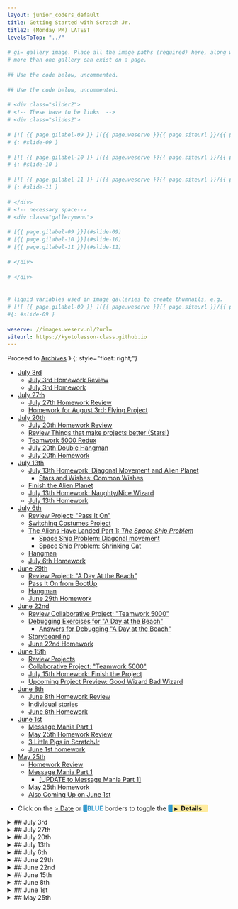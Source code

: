 ```yaml
---
layout: junior_coders_default
title: Getting Started with Scratch Jr.
title2: (Monday PM) LATEST
levelsToTop: "../"

# gi= gallery image. Place all the image paths (required) here, along with an (optional) label (goes above the image)then paste the raw markdown in teh appropriate place.
# more than one gallery can exist on a page.

## Use the code below, uncommented.

## Use the code below, uncommented.

# <div class="slider2">
# <!-- These have to be links  -->
# <div class="slides2">

# [![ {{ page.gilabel-09 }} ]({{ page.weserve }}{{ page.siteurl }}/{{ page.dir }}{{ page.giurl-09 }}&w=477 )](./{{ page.giurl-09 }}){: target="_blank"}
# {: #slide-09 }

# [![ {{ page.gilabel-10 }} ]({{ page.weserve }}{{ page.siteurl }}/{{ page.dir }}{{ page.giurl-10 }}&w=477 )](./{{ page.giurl-10 }}){: target="_blank"}
# {: #slide-10 }

# [![ {{ page.gilabel-11 }} ]({{ page.weserve }}{{ page.siteurl }}/{{ page.dir }}{{ page.giurl-11 }}&w=477 )](./{{ page.giurl-11 }}){: target="_blank"}
# {: #slide-11 }

# </div>
# <!-- necessary space-->
# <div class="gallerymenu">

# [{{ page.gilabel-09 }}](#slide-09) 
# [{{ page.gilabel-10 }}](#slide-10)  
# [{{ page.gilabel-11 }}](#slide-11) 

# </div>

# </div>


# liquid variables used in image galleries to create thumnails, e.g.
# [![ {{ page.gilabel-09 }} ]({{ page.weserve }}{{ page.siteurl }}/{{ page.dir }}{{ page.giurl-09 }}&w=477 )](./{{ page.giurl-09 }}){: target="_blank"}
#{: #slide-09 }

weserve: //images.weserv.nl/?url=
siteurl: https://kyotolesson-class.github.io
---
```



 
Proceed to [Archives](./a_mon0500pm-Archives.html) 》 
{: style="float: right;"}
<br clear="both">

<div id="toc">

* [July 3rd](#july-3rd)
  * [July 3rd Homework Review](#july-3rd-homework-review)
  * [July 3rd Homework](#july-3rd-homework)
* [July 27th](#july-27th)
  * [July 27th Homework Review](#july-27th-homework-review)
  * [Homework for August 3rd: Flying Project](#homework-for-august-3rd-flying-project)
* [July 20th](#july-20th)
  * [July 20th Homework Review](#july-20th-homework-review)
  * [Review Things that make projects better (Stars!)](#review-things-that-make-projects-better-stars)
  * [Teamwork 5000 Redux](#teamwork-5000-redux)
  * [July 20th Double Hangman](#july-20th-double-hangman)
  * [July 20th Homework](#july-20th-homework)
* [July 13th](#july-13th)
  * [July 13th Homework: Diagonal Movement and Alien Planet](#july-13th-homework-diagonal-movement-and-alien-planet)
    * [Stars and Wishes: Common Wishes](#stars-and-wishes-common-wishes)
  * [Finish the Alien Planet](#finish-the-alien-planet)
  * [July 13th Homework: Naughty/Nice Wizard](#july-13th-homework-naughtynice-wizard)
  * [July 13th Homework](#july-13th-homework)
* [July 6th](#july-6th)
  * [Review Project: "Pass It On"](#review-project-pass-it-on)
  * [Switching Costumes Project](#switching-costumes-project)
  * [The Aliens Have Landed Part 1: *The Space Ship Problem*](#the-aliens-have-landed-part-1-the-space-ship-problem)
    * [Space Ship Problem: Diagonal movement](#space-ship-problem-diagonal-movement)
    * [Space Ship Problem: Shrinking Cat](#space-ship-problem-shrinking-cat)
  * [Hangman](#hangman)
  * [July 6th Homework](#july-6th-homework)
* [June 29th](#june-29th)
  * [Review Project: "A Day At the Beach"](#review-project-a-day-at-the-beach)
  * [Pass It On from BootUp](#pass-it-on-from-bootup)
  * [Hangman](#hangman-1)
  * [June 29th Homework](#june-29th-homework)
* [June 22nd](#june-22nd)
  * [Review Collaborative Project: "Teamwork 5000"](#review-collaborative-project-teamwork-5000)
  * [Debugging Exercises for "A Day at the Beach"](#debugging-exercises-for-a-day-at-the-beach)
    * [Answers for Debugging "A Day at the Beach"](#answers-for-debugging-a-day-at-the-beach)
  * [Storyboarding](#storyboarding)
  * [June 22nd Homework](#june-22nd-homework)
* [June 15th](#june-15th)
  * [Review Projects](#review-projects)
  * [Collaborative Project: "Teamwork 5000"](#collaborative-project-teamwork-5000)
  * [July 15th Homework: Finish the Project](#july-15th-homework-finish-the-project)
  * [Upcoming Project Preview: Good Wizard Bad Wizard](#upcoming-project-preview-good-wizard-bad-wizard)
* [June 8th](#june-8th)
  * [June 8th Homework Review](#june-8th-homework-review)
  * [Individual stories](#individual-stories)
  * [June 8th Homework](#june-8th-homework)
* [June 1st](#june-1st)
  * [Message Mania Part 1](#message-mania-part-1)
  * [May 25th Homework Review](#may-25th-homework-review)
  * [3 Little Pigs in ScratchJr](#3-little-pigs-in-scratchjr)
  * [June 1st homework](#june-1st-homework)
* [May 25th](#may-25th)
  * [Homework Review](#homework-review)
  * [Message Mania Part 1](#message-mania-part-1-1)
    * [[UPDATE to Message Mania Part 1]](#update-to-message-mania-part-1)
  * [May 25th Homework](#may-25th-homework)
  * [Also Coming Up on June 1st](#also-coming-up-on-june-1st)

</div>

* Click on the [> Date]() or <span style="color: #3399cc;  border-left: 9px solid #3399cc!important;border-radius: 4px 4px; font-weight: bold">BLUE</span> borders to toggle the <span style="background-color:#ffeca0; border-left: 10px solid #3399cc !important;border-radius: 4px 4px;"><b>  &nbsp;<span style="font-size: 70%">▶︎</span>&nbsp;&nbsp;Details&nbsp;&nbsp;&nbsp;&nbsp;</b></span>

<details>
<summary>## July 3rd
</summary>

##  July 3rd 

### July 3rd Homework Review 


We reviewed Flying Project Homework. Some kids used the same background, but some chose a night scene or other scene. Most kids were able to create the first screen with ease, so we moved on to how to create the cool "rising into the sky" effect. 

First we tried it with the kids just looking at the result and trying to code it without any help. Then I helped overcome problems, and gave suggestions on how to improve it.

The transition involves several steps:

1. The [P1 Pilot](#imagegallery2-Y2R13Flying-P1_Pilot) is touched and it rises to the top of the screen and disappears. 

2. The second screen appears. the [P2 Pilot](#imagegallery2-Y2R13Flying-P2_Pilot)  is flying up in the air though the tops of the [P2 Tree](#imagegallery2-Y2R13Flying-P2_Tree3).

3. The key is this image is the *continuation* of the screen below it. this creates the effect of rising into the sky.

4. To make the effect clearer, the top of the trees in screen one (these are part of the background) are added to the bottom of screen two (these are characters). 

5. When we get to screen 2, these [P2 Trees](#imagegallery2-Y2R13Flying-P2_Tree4) go down, making it look like we are rising into the sky above the trees.

6. The effect is better when the trees go down slowly, and disappear at different times. 

7. We spent a lot of time figuring out how to draw [P2 2louds](#imagegallery2-Y2R13Flying-P2_Cloud2)   using circles. I didn't quite finish this but explained the basic idea. Drawing a circle with a border covered by a circle without creates the cloud shape in the project.

8. I also discussed how to make small stars by drawing a small line with just two dots and bringing the dots just over each other. This was used by one of the students who was using a night background.

9. You can see how the effect is created in the gallery below.


{% include niceimage-galleryNoTableweserve.html folder="/scratchProjects/Y2R13Flying/" %}

### July 3rd Homework

Now that we know how to make the "rising up" effect, you can finish making the Flying Project. That is the homework. Can you make the the plane fly up in screens 1, 2, 3, and then back down using screens 3, 4, 1?

* Next class: We work on using the same effect in other ways.



</details>


<details>
<summary>## July 27th 
</summary>

## July 27th 


### July 27th Homework Review 

The Teamwork 5000 Redux homework student made were very interesting and we moved slowly and methodically, so in the end we spent the better part of the entire class giving stars and wishes and debugging. Before running their code, I asked the kids to tell me who their characters were and what happens in each screen to reinforce their project planning and storyboarding. 


### Homework for August 3rd: Flying Project 

I then introduced the Bootup Flying project. 

{% include youtubelazy.html  videoID="YQ62p8WQVS8" %}

The homework is to imitate (using just the video as a guide) *the first screen*, including 4 animals flying, and touch actions for each of them. You can use your own characters and motions, but keep the basic idea.

* Extra credit: try to figure out how to make the transition from screen 1 to screen 2.

</details>




<details>
<summary>## July 20th 
</summary>

## July 20th 


### July 20th Homework Review 
As usual we did a homework review. Kids are getting more specific with their comments, which is good.


### Review Things that make projects better (Stars!)

Students Brainstormed a list of things that make for a good project

* Creativity
* Teamwork
* No crazy stuff (it should make sense)
* No violence/killing (Be kind)
* Details 
* Interesting characters and backgrounds
* Make clear who is speaking or acting
* Use word bubble and sounds
* Use color
* Make an exit screen
* Beautiful story
* Navigation buttons


### Teamwork 5000 Redux

By popular demand, instead of doing a new Bootup Project, kids wanted to make another Teamwork 5000 project. Each child came up with some ideas and in the end we had four components for kids to tie together into a story:

* Like a movie
* Look at an angel
* Go to a monster house
* Computer Robots

In class kids did a storyboard, and reviewed it with me. Once it was complete, they started their projects.

### July 20th Double Hangman

Again we ended the class with a game of hangman. This time we played double hangman, with 2 boards going at the same time. Double the fun!


### July 20th Homework

The homework is complete the Teamwork 5000 Redux Project and email it to me.

</details>

<details>
<summary>## July 13th 
</summary>

## July 13th 


### July 13th Homework: Diagonal Movement and Alien Planet 

We reviewed the Diagonal Movement Puzzle and Alien Planet Project. In one solution, as in the "P1 Spaceship" in the code for the Alien Planet (below), is to have several green flag blocks that all start at the same time. That means the spaceship moves up and across and shrinks at the same time, that is to say diagonally and away. Another answer to the puzzle was, instead of many green flags, to have the character/space ship send a message to itself, and have several "receive message blocks" do movements or other actions at the same time.  


{% include niceimage-galleryNoTableweserve.html folder="/scratchProjects/Y1R31Alienplanet/" %}

<!-- 
{ % include niceimage-gallery.html folder="/scratchProjects/Y1R31Alienplanet/" %}

{ % include image-gallery.html folder="/scratchProjects/Y1R31Alienplanet/" %}
-->

#### Stars and Wishes: Common Wishes

We looked at all the projects, and kids came up with Stars and Wishes for the projects. Part of the Here are some common "wishes" for projects. Remember to put them into your next project:

* Draw your own interesting character or background. (For example, using colors and shapes well)
* Make clear who is speaking when there is sound. (For example, have characters move when they speak.)
* Make sure people can follow the action of the story. (Make each action separate)
* Use word bubbles to explain the action.
* Use text panels, like a "The End" screen to carry the project forward.
* Add screen navigation buttons

Kids are getting better at using the drawing screen, and the characters are looking better and better.

### Finish the Alien Planet

Some kids took on the extra credit project and gave the alien various objects. Those that didn't can finish their projects for the homework. 

### July 13th Homework: Naughty/Nice Wizard

The assignment was to take the basic idea of the Naughty Wizard Video and make their own version.The basic story is there is some kind of conflict, and either a naughty or nice wizard is involved in solving it or making it worse.  

First the kids worked on a storyboard. I wanted kids to use the [switching constumes](#switching-costumes) technique we learned two weeks ago when applying the "Wizard"'s magic. 

### July 13th Homework

The homework is:
1. Finish the Alien Planet projects, including making the improvements (wishes) that people suggested in class.
2. Finish you Naughty/Nice Wizard thinking about the "Common Wishes" list above.


</details>


<details>
<summary>## July 6th 
</summary>

## July 6th 

### Review Project: "Pass It On"

We reviewed homework projects. Students were very kind in giving out "Stars and Wishes", that is talking about what they liked and would improve in each project.



### Switching Costumes Project

Once common challenge in ScratchJr. is making a character suddenly change. We watched a video about [several ways to do that](https://www.youtube.com/watch?v=7jv5r9aafZA&feature=youtu.be). 

{% include youtubelazy.html  videoID="7jv5r9aafZA" %}



We then walked through a project showing two ways to make a character change costumes using the [Switching Costumes Project](./scratchProjects/20200706HidingDisappearing.sjr)

1. Using a new screen

If you place the character at the same place in both screens (at the end of one, and the beginning of the other) they will appear to magically change.

2. Using a message

If you send a message that goes to both characters, you can make one disappear, and the other appear at the same time. 

If you add a 3 "smoke screen" that appears and disappears as the characters change, it can seem like magic.

### The Aliens Have Landed Part 1: *The Space Ship Problem*

We then watched a video describing out next project, "The Aliens Have Landed" from Bootup.

{% include youtubelazy.html  videoID="aCoA8V1nx9Q" %}


#### Space Ship Problem: Diagonal movement

In the beginning of the video the space ship  moves diagonally up and across the screen. I challenged the group to show me how to do it. Kids came up with some interesting suggestions, and eventually we got to a solution (though there is a simpler one: see screen 1 of the Homework). The secret is having both actions take place at the same time in separate "threads".

#### Space Ship Problem: Shrinking Cat

However, in the video, the space ship also gets smaller. How do we do this? One suggestion was made, but the **Red Shrinking Cat** (screen 2 of Homework) doesn't quite work. This is the homework challenge (screen 3).

### Hangman

After cleanup we had enough time for a fun game of Hangman. 

### July 6th Homework

* Download [the Switching Costumes](./scratchProjects/20200706HidingDisappearing.sjr) project to ScratchJr. Do you understand it?

* **Solve the Space Ship Problem** (in screens 3 and 4). [Here is a guide for you to download](./scratchProjects/20200706SpaceShipProblemHW.sjr). It has 4 screens:
   1. **Diagonal Movement** from class, and a simpler one without loops.
   2. **The Red Shrinking Cat** that didn't work. (has loops)
   3. Fix this **Red Cat** to make it not bump. Click the box for a hint.
   4. An example of how to change direction. Can you make the pig do it too?

* **Extra Credit**: Do you see how I made the hint appear and disappear? Can you copy that somewhere?
* **Extra Credit**: Watch the Aliens have landed video (above) and try to make it (without having the source code). What would you give (of yours!) to an alien?


</details>


<details>
<summary>## June 29th 
</summary>

## June 29th

### Review Project: "A Day At the Beach"

We reviewed the A Day At the Beach projects that students completed. It was interesting how each child had their own ideas about a day at the beach. We also reviewed:

* Editing a character with a neck that was too long. We studied how to tap and drag to move sections on a image to a new location.


### Pass It On from BootUp

We watched the Pass it On from Bootup video. This video presents four situations which students are asked to continue. 

{% include youtubelazy.html  videoID="YdNbPbozgnY" %}

Each child chose one project and based on that choice:

* Reverse Engineered the first part based on the video. They were allowed to make whatever changes they wanted.
* Continue the story.

We were unable to download the file from the original site. You may be able to download it from our site: [Pass It On](./scratchProjects/Y1R49Passiton.sjr)

* Making two characters (a pirate and their boat) move together at the same time by using the same message sent to both.

### Hangman

As students worked on the project I demonstrated techniques to solve problems that came up, including a lot of spelling questions. This lead to a rousing game of Hangman. 

### June 29th Homework

Continue working on Pass It On, and send it to my by email. 

</details>


<details>
<summary>## June 22nd
</summary>

## June 22nd

### Review Collaborative Project: "Teamwork 5000"

First we reviewed student homeworks. 

### Debugging Exercises for "A Day at the Beach"

We did a debugging project. I showed students the [A Day at the Beach Project](./scratchProjects/Y1R47AdayatthebeachMod.sjr) from BootUp ans students had to answer the following questions:

1. Why does the car leave without Scratch Cat?

2. Why do we have two Scratch Cats when the surfboard is left on the beach?

Have students reverse engineer it. Click below for answers.

<details>
<summary>#### Answers for Debugging "A Day at the Beach"
</summary>

#### Answers for Debugging "A Day at the Beach"

1. We need to make Scratch Cat hide before the car drives away

2. We need to hide the Surfing cat sprite as soon as the “send red message” block is used, not after

</details>

### Storyboarding

Students then Storyboarded their own day at the beach story. Each student and I reviewed each student's project together to make sure it was complete, and they began to code it.

### June 22nd Homework

The homework is to finish the project and email it to me.

Also, optionally, students can download  [A Day at the Beach Project](./scratchProjects/Y1R47AdayatthebeachMod.sjr)  project and try to debug these two other problems we didn't look at:

1. Why don’t we switch to the third backdrop when Scratch Cat decides to surf?

2. Why doesn’t the crab talk while moving on the screen?





</details>
<details>
<summary>## June 15th
</summary>

## June 15th

### Review Projects

We reviewed the 3 little pigs projects that were submitted as homeworks. Kids seem to enjoy sharing their work very much, and we also attempted to solve minor problems in class. 

### Collaborative Project: "Teamwork 5000"

Today's main project was to work on a project as a class as a story game. The rules were:

* Each person adds one idea. Each person gives one "step".

Possible "steps" are (rules in parentheses were not actually used):

-   Add character
-   Trigger block + up to 3 actions, for example:
    -   green flag + move right and down and repeat 3 times
    -   touch trigger + disappears
    -   etc.
-   send message and receive message plus 2 actions
-   character says something
-   background and character images:
    -   We make the image together.
    -   Take turns adding strokes or figures.
-   Once step is added it cannot be changed without the original creator's agreement

- You may add to them.
- You may make them do unexpected things...that's okay.
- You may only work with the same character 2 times in a row.

### July 15th Homework: Finish the Project

Everyone had made several contributions. We named the project "Teamwork 5000". The homework is to:

 * [Upload this project](./scratchProjects/Teamwork5000.sjr), and continue it on your own. 
 * You may not take away from the project but you can add to it. 
 * You may only add up to 2 more characters. 
 * You may add a background. 
 * You should try to add new screens and use the same characters again.


### Upcoming Project Preview: Good Wizard Bad Wizard

At the end of class we also previewed the next project after this, "Good Wizard, Bad Wizard".

</details>

<details>
<summary>## June 8th
</summary>

## June 8th

### June 8th Homework Review

Today we reviewed the 3 Little Pigs Project that students submitted. They were all very creative in their work. We had the chance to do some practice debugging as a group when one of the projects didn't work as expected. It was a great thinking exercise and I think the kids enjoyed it.

### Individual stories

I then gave the students the in class assignment, which was to tell a new story. This time it could be any story they wanted. First students worked with pen and paper outlining the story, then started in on ScratchJr. Some of them based it on stories they knew, some made entirely original stories. As students were working I went around the room and helped them with problems or questions they had.


### June 8th Homework

This week's homework is to finish their Individual Story Project and email it to me. 


</details>
<details>
<summary>## June 1st
</summary>

## June 1st


### Message Mania Part 1

We watched the video about [Message Mania Part 1](#update-to-message-mania-part-1){: .innerlink}

### May 25th Homework Review

We reviewed the homework assignments the kids submitted. They were great and kids enjoy talking about their projects with the class. Kids worked together to fix some problems.

### 3 Little Pigs in ScratchJr

Some kids told their own version of the 3 Little Pigs. The assignment was to plan, on paper, without using ScratchJr, how they would tell the story. This included:

+ Designing the characters and houses
+ Plotting out the actions
+ Writing dialogue

The purpose was to think about the project before actually starting to code it. I reviewed their plans, and when they were ready they started coding. Here is my example of what my plan and first screen look like. See [here](../lessons/3LittlePigsInScratchJr.html) for more information.

### June 1st homework

The homework is:

1. Complete and submit their final project to me.

2. (**DO NOT USE SCRATCHJR. PLANNING ONLY.**) Think about other stories you might want to tell in scratch. Be ready to tell the story in class! 

</details>

<details>
<summary>## May 25th
</summary>

## May 25th

### Homework Review

We reviewed homework. Great work telling me what your stories were about! 

Everyone was using English well. Gambatte! Ooops, I mean Try Hard! ;-)

### Message Mania Part 1

We ran through the Message Mania HW assignment.  The purpose of the HW was to:

* Plan/think about the story before you code it. That is why the assignment was NOT to do it in ScratchJr.

My explanation was poor. I blame Zoom ;-) 

Many children did this: 

* One character has: Green flag, orange message, red message, yellow message.

![Green Flag 3 Messages](./images/2020-05-25/GreenFlag3Messages.jpg){: height="100px"}

What I wanted was:

* Each character has a green flag. No message. Messages will be sent by Buttons.
* Each character receives 3 messages
* Each reactions is a different type

![Each Character Has This in Message Mania](./images/2020-05-25/EachCharacterHas.jpg){: height="100px"}


The purpose of the project was:

* to show that messages can go to more than one character at a time. 
* to continue getting practice coding messages and buttons.
* Clicking a button can make several characters move at once.
* Help some students use Messages instead of Wait buttons to control sequence and timing. 

#### [UPDATE to Message Mania Part 1]
I could see that some kids were struggling with this so I called in the Big Dogs. Here is a video showing what to do. If you have any questions, let me know. 

{% include youtubelazy.html  videoID="WA4_xoRt1r8" %}

[A direct link](https://youtu.be/WA4_xoRt1r) to the video.

### May 25th Homework

* Work on HW I gave you in class (if I did). 
* Continue adding to Message Mania.
* Send me your Message Mania project. 
* Download and install MY SAMPLE Message Mania. Try to understand it and we will work on it next week.

If you don't know what to do, just PLAY with ScratchJr. There is no correct answer! It's all good! 

Ideas: 

* Turn Message mania into a story. What happens next? What is the situation? What is the goal?
* Think about characters/actions you want first. Then code it.
* Send messages to more than one character at a time. Why would you do this?
* Use different color messages to control sequence of events. One character orange. Then red, etc.

### Also Coming Up on June 1st

Do you know the story of the 3 little pigs? If not, try to read it.


</details>






<!-- <div class="bottomSpacer">

</div> -->